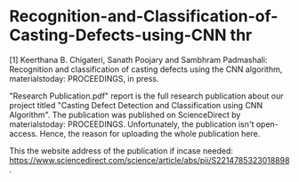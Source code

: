 # Recognition-and-Classification-of-Casting-Defects-using-CNN thr
[1]   Keerthana B. Chigateri, Sanath Poojary and Sambhram Padmashali: Recognition and classification of casting defects using the CNN algorithm, materialstoday: PROCEEDINGS, in press.

"Research Publication.pdf" report is the full research publication about our project titled "Casting Defect Detection and Classification using CNN Algorithm". The publication was published on ScienceDirect by materialstoday: PROCEEDINGS. Unfortunately, the publication isn't open-access. Hence, the reason for uploading the whole publication here. 

This the website address of the publication if incase needed: https://www.sciencedirect.com/science/article/abs/pii/S2214785323018898.

 
